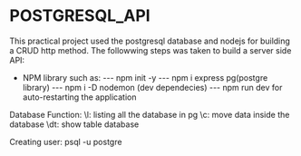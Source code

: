 # POSTGRESQL_API
This practical project used the postgresql database and nodejs for building a CRUD http method.
The followwing steps was taken to build a server side API:
* NPM library such as:
--- npm init -y
--- npm i express pg(postgre library)
--- npm i -D nodemon (dev dependecies)
--- npm run dev for auto-restarting the application

Database Function: 
\l: listing all the database in pg
\c: move data inside the database 
\dt: show table database


Creating user:
psql -u postgre
